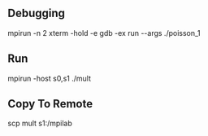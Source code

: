 ## Debugging
mpirun -n 2 xterm -hold -e gdb -ex run --args ./poisson_1

## Run
mpirun -host s0,s1 ./mult

## Copy To Remote
scp mult s1:/mpilab